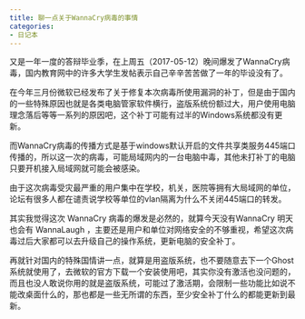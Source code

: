 ```yaml
---
title: 聊一点关于WannaCry病毒的事情
categories:
- 日记本
---
```


又是一年一度的答辩毕业季，在上周五（2017-05-12）晚间爆发了WannaCry病毒，国内教育网中的许多大学生发帖表示自己辛辛苦苦做了一年的毕设没有了。

在今年三月份微软已经发布了关于修复本次病毒所使用漏洞的补丁，但是由于国内的一些特殊原因也就是各类电脑管家软件横行，盗版系统份额过大，用户使用电脑理念落后等等一系列的原因吧，这个补丁可能有过半的Windows系统都没有更新。

而WannaCry病毒的传播方式是基于windows默认开启的文件共享类服务445端口传播的，所以这一次的病毒，可能局域网内的一台电脑中毒，其他未打补丁的电脑只要开机接入局域网就可能会被感染。

由于这次病毒受灾最严重的用户集中在学校，机关，医院等拥有大局域网的单位，论坛有很多人都在谴责说学校等单位的vlan隔离为什么不关闭445端口的转发。

其实我觉得这次 WannaCry 病毒的爆发是必然的，就算今天没有WannaCry 明天也会有 WannaLaugh ，主要还是用户和单位对网络安全的不够重视，希望这次病毒过后大家都可以去升级自己的操作系统，更新电脑的安全补丁。

再就针对国内的特殊国情讲一点，就算是用盗版系统，也不要随意去下一个Ghost系统就使用了，去微软的官方下载一个安装使用吧，其实你没有激活也没问题的，而且也没人敢说你用的就是盗版系统，可能过了激活期，会限制一些功能比如说不能改桌面什么的，那也都是一些无所谓的东西，至少安全补丁什么的都能更新到最新。


